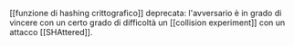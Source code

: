 [[funzione di hashing crittografico]] deprecata: l'avversario è in grado di vincere con un certo grado di difficoltà un [[collision experiment]] con un attacco [[SHAttered]].
